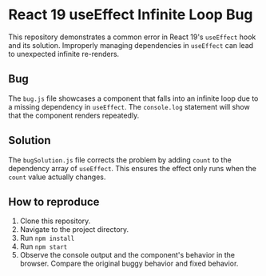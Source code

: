# React 19 useEffect Infinite Loop Bug

This repository demonstrates a common error in React 19's `useEffect` hook and its solution.  Improperly managing dependencies in `useEffect` can lead to unexpected infinite re-renders. 

## Bug
The `bug.js` file showcases a component that falls into an infinite loop due to a missing dependency in `useEffect`.  The `console.log` statement will show that the component renders repeatedly. 

## Solution
The `bugSolution.js` file corrects the problem by adding `count` to the dependency array of `useEffect`. This ensures the effect only runs when the `count` value actually changes. 

## How to reproduce
1. Clone this repository.
2. Navigate to the project directory.
3. Run `npm install`
4. Run `npm start`
5. Observe the console output and the component's behavior in the browser. Compare the original buggy behavior and fixed behavior.